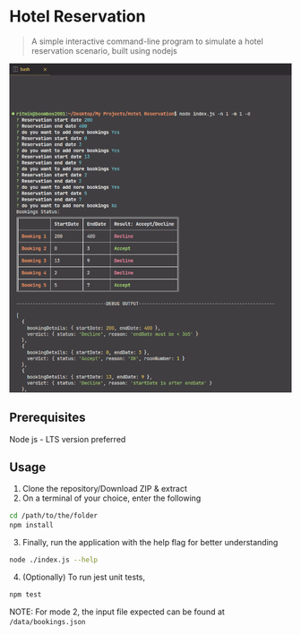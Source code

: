 <a name="hotel-reservation"></a>
# Hotel Reservation

> A simple interactive command-line program to simulate a hotel reservation scenario, built using nodejs

![Demo of the application in action.](./.README/demo.png)

<a name="Prerequisites"></a>
## Prerequisites

Node js - LTS version preferred


<a name="usage"></a>
## Usage

1. Clone the repository/Download ZIP & extract
2. On a terminal of your choice, enter the following
```bash
cd /path/to/the/folder
npm install
```
3. Finally, run the application with the help flag for better understanding
```bash
node ./index.js --help
```
4. (Optionally) To run jest unit tests,
```bash
npm test
```

NOTE: For mode 2, the input file expected can be found at ```/data/bookings.json```
